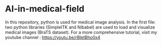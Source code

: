 # AI-in-medical-field
In this repository, python is used for medical image analysis.
In the first file: two python libraries (SimpleITK and Nibabel) are used to load and visualize medical images (BraTS dataset).
For a more comprehensive tutorial, visit my youtube channel : https://youtu.be/rBIetBho0x4 

